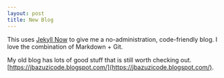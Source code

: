 ```yaml
---
layout: post
title: New Blog
---
```


This uses [Jekyll Now](https://github.com/barryclark/jekyll-now) to give me a no-administration, code-friendly blog. I love the combination of Markdown + Git.

My old blog has lots of good stuff that is still worth checking out. [https://jbazuzicode.blogspot.com/](https://jbazuzicode.blogspot.com/).
